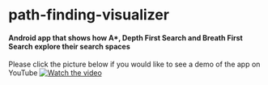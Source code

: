 # path-finding-visualizer
#### Android app that shows how A*, Depth First Search and Breath First Search explore their search spaces

Please click the picture below if you would like to see a demo of the app on YouTube
[![Watch the video](https://img.youtube.com/vi/dow4VJsWabo/hqdefault.jpg)](https://youtu.be/dow4VJsWabo)